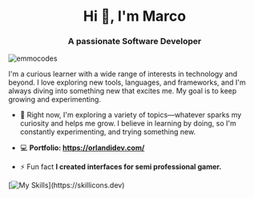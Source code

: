 <h1 align="center">Hi 👋, I'm Marco</h1>
<h3 align="center">A passionate Software Developer</h3>

<p align="left"> <img src="https://komarev.com/ghpvc/?username=emmocodes&label=Profile%20views&color=0e75b6&style=flat" alt="emmocodes" /> </p>

I'm a curious learner with a wide range of interests in technology and beyond. I love exploring new tools, languages, and frameworks, and I'm always diving into something new that excites me. My goal is to keep growing and experimenting.

- 🔭 Right now, I'm exploring a variety of topics—whatever sparks my curiosity and helps me grow. I believe in learning by doing, so I'm constantly experimenting, and trying something new.

- 💻  **Portfolio: https://orlandidev.com/**

- ⚡ Fun fact **I created interfaces for semi professional gamer.**

<p align="left">

[![My Skills](https://skillicons.dev/icons?i=html,css,js,ts,vite,react,nodejs,express,go,figma,git,github,neovim,sass,tailwind,)](https://skillicons.dev)


